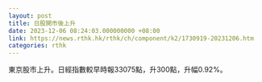 ```yaml
---
layout: post
title: 日股開市後上升
date: 2023-12-06 08:24:03.000000000 +08:00
link: https://news.rthk.hk/rthk/ch/component/k2/1730919-20231206.htm
categories: rthk
---
```


東京股市上升。日經指數較早時報33075點，升300點，升幅0.92%。
